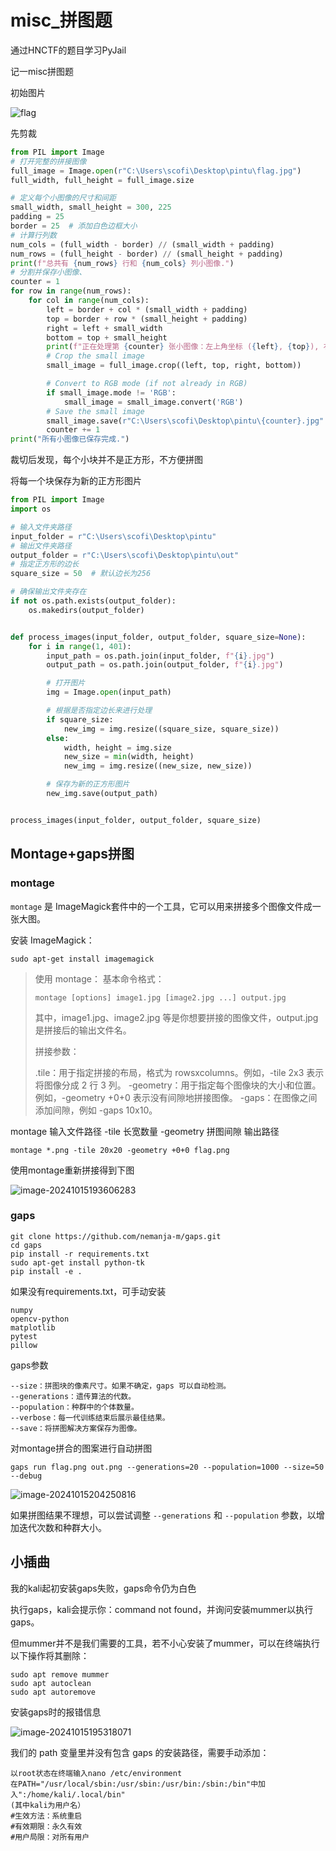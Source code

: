 # misc_拼图题


通过HNCTF的题目学习PyJail

记一misc拼图题

<!--more-->

初始图片

![flag](https://scofield-1313710994.cos.ap-beijing.myqcloud.com/flag.jpg?imageSlim)

先剪裁

```python
from PIL import Image
# 打开完整的拼接图像
full_image = Image.open(r"C:\Users\scofi\Desktop\pintu\flag.jpg")
full_width, full_height = full_image.size

# 定义每个小图像的尺寸和间距
small_width, small_height = 300, 225
padding = 25
border = 25  # 添加白色边框大小
# 计算行列数
num_cols = (full_width - border) // (small_width + padding)
num_rows = (full_height - border) // (small_height + padding)
print(f"总共有 {num_rows} 行和 {num_cols} 列小图像.")
# 分割并保存小图像、
counter = 1
for row in range(num_rows):
    for col in range(num_cols):
        left = border + col * (small_width + padding)
        top = border + row * (small_height + padding)
        right = left + small_width
        bottom = top + small_height
        print(f"正在处理第 {counter} 张小图像：左上角坐标 ({left}, {top}), 右下角坐标 ({right}, {bottom})")
        # Crop the small image
        small_image = full_image.crop((left, top, right, bottom))

        # Convert to RGB mode (if not already in RGB)
        if small_image.mode != 'RGB':
            small_image = small_image.convert('RGB')
        # Save the small image
        small_image.save(r"C:\Users\scofi\Desktop\pintu\{counter}.jpg".format(counter=counter))
        counter += 1
print("所有小图像已保存完成.")
```

裁切后发现，每个小块并不是正方形，不方便拼图

将每一个块保存为新的正方形图片

```python
from PIL import Image
import os

# 输入文件夹路径
input_folder = r"C:\Users\scofi\Desktop\pintu"
# 输出文件夹路径
output_folder = r"C:\Users\scofi\Desktop\pintu\out"
# 指定正方形的边长
square_size = 50  # 默认边长为256

# 确保输出文件夹存在
if not os.path.exists(output_folder):
    os.makedirs(output_folder)


def process_images(input_folder, output_folder, square_size=None):
    for i in range(1, 401):
        input_path = os.path.join(input_folder, f"{i}.jpg")
        output_path = os.path.join(output_folder, f"{i}.jpg")

        # 打开图片
        img = Image.open(input_path)

        # 根据是否指定边长来进行处理
        if square_size:
            new_img = img.resize((square_size, square_size))
        else:
            width, height = img.size
            new_size = min(width, height)
            new_img = img.resize((new_size, new_size))

        # 保存为新的正方形图片
        new_img.save(output_path)


process_images(input_folder, output_folder, square_size)
```

## Montage+gaps拼图

### montage

`montage` 是 ImageMagick套件中的一个工具，它可以用来拼接多个图像文件成一张大图。

安装 ImageMagick：

```
sudo apt-get install imagemagick
```

> 使用 montage：
> 基本命令格式：
>
> ```
> montage [options] image1.jpg [image2.jpg ...] output.jpg
> ```
>
> 其中，image1.jpg、image2.jpg 等是你想要拼接的图像文件，output.jpg 是拼接后的输出文件名。
>
> 拼接参数：
>
> .tile：用于指定拼接的布局，格式为 rowsxcolumns。例如，-tile 2x3 表示将图像分成 2 行 3 列。
> -geometry：用于指定每个图像块的大小和位置。例如，-geometry +0+0 表示没有间隙地拼接图像。
> -gaps：在图像之间添加间隙，例如 -gaps 10x10。

montage 输入文件路径 -tile 长宽数量 -geometry 拼图间隙 输出路径

```
montage *.png -tile 20x20 -geometry +0+0 flag.png
```

使用montage重新拼接得到下图

![image-20241015193606283](https://scofield-1313710994.cos.ap-beijing.myqcloud.com/image-20241015193606283.png?imageSlim)

### gaps

```
git clone https://github.com/nemanja-m/gaps.git
cd gaps
pip install -r requirements.txt
sudo apt-get install python-tk
pip install -e .
```

如果没有requirements.txt，可手动安装

```
numpy 
opencv-python
matplotlib
pytest
pillow
```

gaps参数

```
--size：拼图块的像素尺寸。如果不确定，gaps 可以自动检测。
--generations：遗传算法的代数。
--population：种群中的个体数量。
--verbose：每一代训练结束后展示最佳结果。
--save：将拼图解决方案保存为图像。
```

对montage拼合的图案进行自动拼图

```
gaps run flag.png out.png --generations=20 --population=1000 --size=50 --debug
```

![image-20241015204250816](https://scofield-1313710994.cos.ap-beijing.myqcloud.com/image-20241015204250816.png?imageSlim)

如果拼图结果不理想，可以尝试调整 `--generations` 和 `--population` 参数，以增加迭代次数和种群大小。

## 小插曲

我的kali起初安装gaps失败，gaps命令仍为白色

执行gaps，kali会提示你：command not found，并询问安装mummer以执行gaps。

但mummer并不是我们需要的工具，若不小心安装了mummer，可以在终端执行以下操作将其删除：

```
sudo apt remove mummer
sudo apt autoclean
sudo apt autoremove
```

安装gaps时的报错信息

![image-20241015195318071](https://scofield-1313710994.cos.ap-beijing.myqcloud.com/image-20241015195318071.png?imageSlim)

我们的 path 变量里并没有包含 gaps 的安装路径，需要手动添加：

```
以root状态在终端输入nano /etc/environment
在PATH="/usr/local/sbin:/usr/sbin:/usr/bin:/sbin:/bin"中加入":/home/kali/.local/bin"
(其中kali为用户名）
#生效方法：系统重启
#有效期限：永久有效
#用户局限：对所有用户
```


